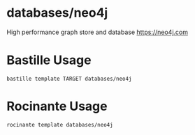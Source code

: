 # databases/neo4j
High performance graph store and database
https://neo4j.com

# Bastille Usage
```shell
bastille template TARGET databases/neo4j
```

# Rocinante Usage
```shell
rocinante template databases/neo4j
```
